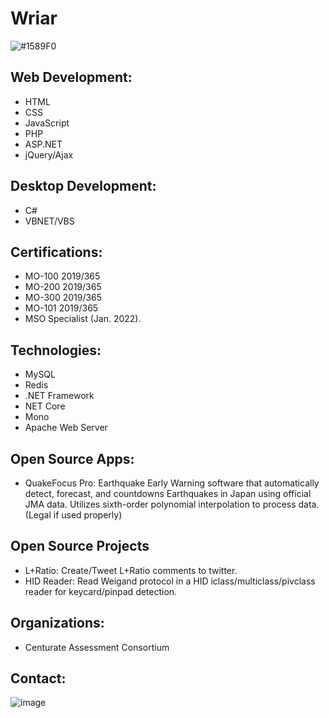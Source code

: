 # Wriar
![#1589F0](https://img.shields.io/static/v1?label=&message=IF+YOU+CAN+DO+ASPNET+LET+ME+KNOW+PLEASE&color=red)

## Web Development:
* HTML
* CSS
* JavaScript
* PHP
* ASP.NET
* jQuery/Ajax

## Desktop Development:
* C#
* VBNET/VBS

## Certifications:
* MO-100 2019/365
* MO-200 2019/365
* MO-300 2019/365
* MO-101 2019/365
* MSO Specialist (Jan. 2022).

## Technologies:
* MySQL
* Redis
* .NET Framework
* NET Core
* Mono
* Apache Web Server

## Open Source Apps:
* QuakeFocus Pro: Earthquake Early Warning software that automatically detect, forecast, and countdowns Earthquakes in Japan using official JMA data. Utilizes sixth-order polynomial interpolation to process data. (Legal if used properly)

## Open Source Projects
* L+Ratio: Create/Tweet L+Ratio comments to twitter.
* HID Reader: Read Weigand protocol in a HID iclass/multiclass/pivclass reader for keycard/pinpad detection.

## Organizations:
* Centurate Assessment Consortium

## Contact:
![image](https://wriar.github.io/resources/clinks.png)
